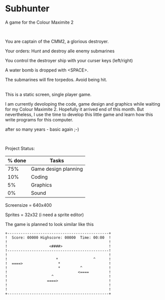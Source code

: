 # Subhunter
A game for the Colour Maximite 2

<br>

You are captain of the CMM2, a glorious destroyer.

Your orders: Hunt and destroy alle enemy submarines

You control the destroyer ship with your curser keys (left/right)

A water bomb is dropped with \<SPACE>.

The submarines will fire torpedos. Avoid being hit.

<br>
This is a static screen, single player game.

I am currently devoloping the code, game design and graphics while waiting for my Colour Maximite 2.
Hopefully it arrived end of this month.
But nevertheless, I use the time to develop this little game and learn how this write programs for this computer.

after so many years - basic again ;-)

<br>

Project Status:

% done | Tasks
-------|----------
75% | Game design planning
10% | Coding
 5% | Graphics
 0% | Sound

Screensize = 640x400

Sprites = 32x32   (i need a sprite editor)


The game is planned to look similar like this

```
+----------------------------------------------+
!  Score: 00000 Highscore: 00000  Time: 00:00  !
!                                              !
!                   <####>                     !
!----------------------------------------------!
!                                              !
!                      *                ^      !
!  ====>                *                      !
!                       *         ^            !
!                                <====         !
!                    ^                         !
!                  ====>                       !
!                                              !
!                                              !
+----------------------------------------------+

```
